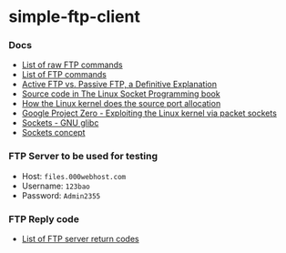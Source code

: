 # simple-ftp-client

### Docs

* [List of raw FTP commands](http://www.nsftools.com/tips/RawFTP.htm)
* [List of FTP commands](https://en.wikipedia.org/wiki/List_of_FTP_commands)
* [Active FTP vs. Passive FTP, a Definitive Explanation](http://www.slacksite.com/other/ftp.html)
* [Source code in The Linux Socket Programming book](http://www.cs.utah.edu/~swalton/listings/sockets/programs/)
* [How the Linux kernel does the source port allocation](https://idea.popcount.org/2014-04-03-bind-before-connect/)
* [Google Project Zero - Exploiting the Linux kernel via packet sockets](https://googleprojectzero.blogspot.com/2017/05/exploiting-linux-kernel-via-packet.html)
* [Sockets - GNU glibc](https://goo.gl/CHGRIu)
* [Sockets concept](https://www.gnu.org/software/libc/manual/html_node/Socket-Concepts.html#Socket-Concepts)

### FTP Server to be used for testing

* Host: <code>files.000webhost.com</code>
* Username: <code>123bao</code>
* Password: <code>Admin2355</code>

### FTP Reply code

* [List of FTP server return codes](https://en.wikipedia.org/wiki/List_of_FTP_server_return_codes)
